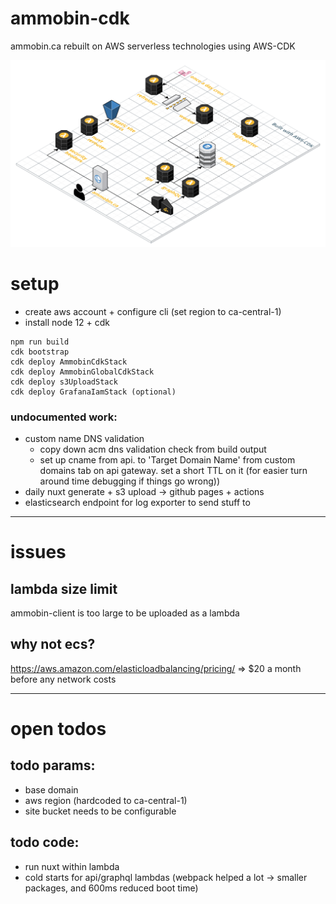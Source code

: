 # ammobin-cdk

ammobin.ca rebuilt on AWS serverless technologies using AWS-CDK

![](https://raw.githubusercontent.com/ammobinDOTca/ammobin-cdk/master/aws%20ammobin.ca%20cdk.png)

# setup

- create aws account + configure cli (set region to ca-central-1)
- install node 12 + cdk

```
npm run build
cdk bootstrap
cdk deploy AmmobinCdkStack
cdk deploy AmmobinGlobalCdkStack
cdk deploy s3UploadStack
cdk deploy GrafanaIamStack (optional)
```

### undocumented work:

- custom name DNS validation
  - copy down acm dns validation check from build output
  - set up cname from api.<BASE DOMAIN> to 'Target Domain Name' from custom domains tab on api gateway. set a short TTL on it (for easier turn around time debugging if things go wrong))
- daily nuxt generate + s3 upload -> github pages + actions
- elasticsearch endpoint for log exporter to send stuff to

---

# issues

## lambda size limit

ammobin-client is too large to be uploaded as a lambda

## why not ecs?

https://aws.amazon.com/elasticloadbalancing/pricing/ => \$20 a month before any network costs

---

# open todos

## todo params:

- base domain
- aws region (hardcoded to ca-central-1)
- site bucket needs to be configurable

## todo code:

- run nuxt within lambda
- cold starts for api/graphql lambdas (webpack helped a lot -> smaller packages, and 600ms reduced boot time)


